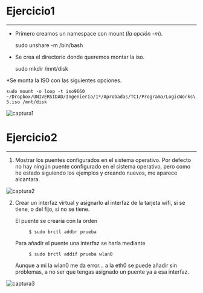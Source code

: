 # Ejercicio1
------------

* Primero creamos un namespace con mount (*la opción -m*). 

	sudo unshare -m /bin/bash

* Se crea el directorio donde queremos montar la iso.

	sudo mkdir /mnt/disk

*Se monta la ISO con las siguientes opciones.

	sudo mount -o loop -t iso9660 ~/Dropbox/UNIVERSIDAD/Ingeniería/1º/Aprobadas/TC1/Programa/LogicWorks\ 5.iso /mnt/disk

![captura1](https://raw.github.com/oskyar/InfraestructuraVirtual/master/Tema2/img/Ejercicio1.png)

# Ejercicio2
------------
1. Mostrar los puentes configurados en el sistema operativo.
	Por defecto no hay ningún puente configurado en el sistema operativo, pero como he estado siguiendo los ejemplos y creando nuevos, me aparece alcantara.

![captura2](https://raw.github.com/oskyar/InfraestructuraVirtual/master/Tema2/img/ejercicio%202%20a%29.png)

2. Crear un interfaz virtual y asignarlo al interfaz de la tarjeta wifi, si se tiene, o del fijo, si no se tiene.

	El puente se crearía con la orden
		
			$ sudo brctl addbr prueba

	Para añadir el puente una interfaz se haría mediante
		
			$ sudo brctl addif prueba wlan0

	Aunque a mi la wlan0 me da error... a la eth0 se puede añadir sin problemas, a no ser que tengas asignado un  puente ya a esa interfaz.
	
![captura3](https://raw.github.com/oskyar/InfraestructuraVirtual/master/Tema2/img/ejercicio%202%20b%29.png)
